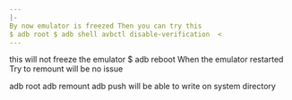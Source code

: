```yaml
---
|-
By now emulator is freezed Then you can try this
$ adb root $ adb shell avbctl disable-verification  <
---
```

 this will not freeze the emulator
$ adb reboot
When the emulator restarted Try to remount will be no issue

adb root
adb remount 
adb push will be able to write on system directory